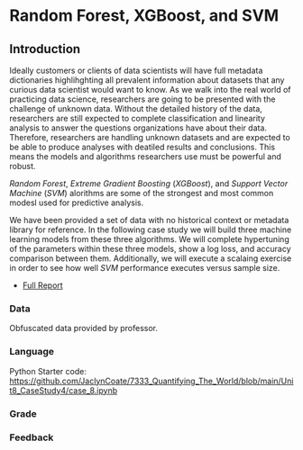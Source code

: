 # Random Forest, XGBoost, and SVM
## Introduction
Ideally customers or clients of data scientists will have full metadata dictionaries highlihghting all prevalent information about datasets that any curious data scientist would want to know. As we walk into the real world of practicing data science, researchers are going to be presented with the challenge of unknown data. Without the detailed history of the data, researchers are still expected to complete classification and linearity analysis to answer the questions organizations have about their data. Therefore, researchers are handling unknown datasets and are expected to be able to produce analyses with deatiled results and conclusions. This means the models and algorithms researchers use must be powerful and robust.

*Random Forest*, *Extreme Gradient Boosting* (*XGBoost*), and *Support Vector Machine* (*SVM*) alorithms are some of the strongest and most common modesl used for predictive analysis. 

 We have been provided a set of data with no historical context or metadata library for reference. In the following case study we will build three machine learning models from these three algorithms. We will complete hypertuning of the parameters within these three models, show a log loss, and accuracy comparison between them. Additionally, we will execute a scalaing exercise in order to see how well *SVM* performance executes versus sample size.

* [Full Report]

[Full Report]: <https://github.com/JaclynCoate/7333_Quantifying_The_World/blob/main/Unit6_CaseStudy3/Coate_Meagher_Riley_CaseStudy4.ipynb>

### Data

Obfuscated data provided by professor.

### Language

Python
Starter code: https://github.com/JaclynCoate/7333_Quantifying_The_World/blob/main/Unit8_CaseStudy4/case_8.ipynb

### Grade



### Feedback

